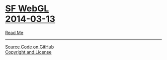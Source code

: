 [SF WebGL<br>2014-03-13](../index.html) 
================================================================================================================

<p id=rm >
	<a href=JavaScript:displayPage("readme.md#future",rm); >Read Me</a>
</p>


<!--
<p id=uf >
	<a href=./un-flatland/index.html >unFlatland</a>
</p>

<p id=hw >
	<a href=./hello-world/index.html>Hello World</a>
</p>

<p id=pv >
	<a href=./png-viewer/index.html >PNG Viewer</a>
</p>
-->

****

[Source Code on GitHub]( https://github.com/jaanga/events/tree/gh-pages/sf-webgl-2014-03-13/r1/ )  
[Copyright and License]( https://github.com/jaanga/jaanga.github.io/blob/master/jaanga-copyright-and-mit-license.md )